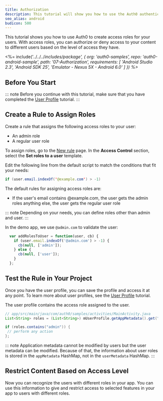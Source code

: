 ```yaml
---
title: Authorization
description: This tutorial will show you how to use the Auth0 authentication API in your Android project to create a custom login screen.
seo_alias: android
budicon: 500
---
```


This tutorial shows you how to use Auth0 to create access roles for your users. With access roles, you can authorize or deny access to your content to different users based on the level of access they have.

<%= include('../../../_includes/_package', {
  org: 'auth0-samples',
  repo: 'auth0-android-sample',
  path: '07-Authorization',
  requirements: [
    'Android Studio 2.3',
    'Android SDK 25',
    'Emulator - Nexus 5X - Android 6.0'
  ]
}) %>__

## Before You Start

::: note
Before you continue with this tutorial, make sure that you have completed the [User Profile](04-user-profile) tutorial.
:::

## Create a Rule to Assign Roles

Create a rule that assigns the following access roles to your user: 
* An admin role
* A regular user role

To assign roles, go to the [New rule](${manage_url}/#/rules/new) page. In the **Access Control** section, select the **Set roles to a user** template. 

Edit the following line from the default script to match the conditions that fit your needs:

```java
if (user.email.indexOf('@example.com') > -1)
```

The default rules for assigning access roles are:
* If the user's email contains @example.com, the user gets the admin roles anything else, the user gets the regular user role

::: note
Depending on your needs, you can define roles other than admin and user.
:::

In the demo app, we use `@admin.com` to validate the user:

```js
  var addRolesToUser = function(user, cb) {
    if (user.email.indexOf('@admin.com') > -1) {
      cb(null, ['admin']);
    } else {
      cb(null, ['user']);
    }
  };
```

## Test the Rule in Your Project

Once you have the user profile, you can save the profile and access it at any point. To learn more about user profiles, see the [User Profile](04-user-profile) tutorial. 

The user profile contains the access role assigned to the user. 

```java
// app/src/main/java/com/auth0/samples/activities/MainActivity.java
List<String> roles = (List<String>) mUserProfile.getAppMetadata().get("roles");

if (roles.contains("admin")) {
 // perform any action
};
```

::: note
Application metadata cannot be modified by users but the user metadata can be modified. Because of that, the information about user roles is stored in the `appMetadata` HashMap, not in the `userMetadata` HashMap.
:::

## Restrict Content Based on Access Level

Now you can recognize the users with different roles in your app. You can use this information to give and restrict access to selected features in your app to users with different roles.
